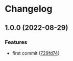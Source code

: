 # Changelog

## 1.0.0 (2022-08-29)


### Features

* first commit ([729fd74](https://github.com/mancioshell/leghe-fantacalcio-client/commit/729fd74972c67d7c23ff7b69ef272c5cfc45cc44))
